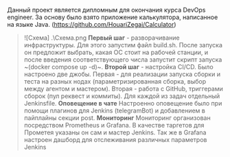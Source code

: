 Данный проект является дипломным для окончания курса DevOps engineer.
За основу было взято приложение калькулятора, написанное на языке Java. (https://github.com/HouariZegai/Calculator)
> ![Схема] .\Схема.png
> **Первый шаг** - разворачивание инфраструктуры. Для этого запустим файл build.sh. После запуска он предложит выбрать,
какая ОС стоит на рабочей станции, и после введения соответствующего числа запустит скрипт запуска ~(docker compose up -d)~.
> **Второй шаг** - настройка CI/CD. 
Было настроено две джобы. Первая - для реализации запуска сборки и теста на разных нодах (параметризированная сборка, выбор между агентом и мастером).
Вторая - работа с GitHub, триггерами сборок (пул реквест и коммиты). Для каждой из задач отдельный Jenkinsfile.
> **Оповещение в чате**
Настроенно оповещение было при помощи плагинов для Jenkins (telegramBot) и добавлением в пайплайны секции post.
> **Мониторинг**
Мониторинг организован посредством Prometheus и Grafana. В качестве таргетов для Прометея указаны он сам и мастер Jenkins.
Так же в Grafana настроен дашборд для отслеживания различных параметров Jenkins